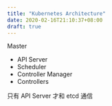 ```yaml
---
title: "Kubernetes Architecture"
date: 2020-02-16T21:10:37+08:00
draft: true
---
```


Master
* API Server
* Scheduler
* Controller Manager
* Controllers

只有 API Server 才和 etcd 通信
